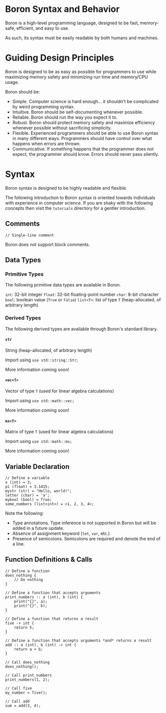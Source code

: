 # Boron Syntax and Behavior

Boron is a high-level programming language, designed to be fast, memory-safe, efficient, and easy to use.

As such, its syntax must be easily readable by both humans and machines.

# Guiding Design Principles

Boron is designed to be as easy as possible for programmers to use while maximizing memory safety and minimizing run time and memory/CPU usage.

Boron should be:
- Simple.  Computer science is hard enough... it shouldn't be complicated by weird programming syntax.
- Intuitive.  Boron should be self-documenting whenever possible.
- Reliable.  Boron should run the way you expect it to.
- Robust.  Boron should protect memory safety and maximize efficiency whenever possible without sacrificing simplicity.
- Flexible.  Experienced programmers should be able to use Boron syntax in many different ways.  Programmers should have control over what happens when errors are thrown.
- Communicative.  If something happens that the programmer does not expect, the programmer should know.  Errors should never pass silently.

# Syntax

Boron syntax is designed to be highly readable and flexible.

The following introduction to Boron syntax is oriented towards individuals with experience in computer science.  If you are shaky with the following concepts then visit the `tutorials` directory for a gentler introduction.

## Comments

```
// Single-line comment
```

Boron does not support block comments.

## Data Types

### Primitive Types

The following primitive data types are available in Boron.

`int`: 32-bit integer
`float`: 32-bit floating-point number
`char`: 8-bit character
`bool`: boolean value (`True` or `False`)
`list<T>`: list of type `T` (heap-allocated, of arbitrary length)

### Derived Types

The following derived types are available through Boron's standard library.

#### `str`

String (heap-allocated, of arbitrary length)

Import using `use std::string::Str`;

More information coming soon!

#### `vec<T>`

Vector of type `T` (used for linear algebra calculations)

Import using `use std::math::vec;`

More information coming soon!

#### `mx<T>`

Matrix of type `T` (used for linear algebra calculations)

Import using `use std::math::mx;`

More information coming soon!

## Variable Declaration

```
// Define a variable
x (int) = 3;
pi (float) = 3.1415;
mystr (str) = "Hello, world!";
letter (char) = 'a';
mybool (bool) = True;
some_numbers (list<int>) = <1, 2, 3, 4>;
```

Note the following:
- Type annotations.  Type inference is not supported in Boron but will be added in a future update.
- Absence of assignment keyword (`let`, `var`, etc.)
- Presence of semicolons.  Semicolons are required and denote the end of a line.

## Function Definitions & Calls

```
// Define a function
does_nothing {
    // Do nothing
}

// Define a function that accepts arguments
print_numbers :: a (int), b (int) {
    print("{}", a);
    print("{}", b);
}

// Define a function that returns a result
five -> int {
    return 5;
}

// Define a function that accepts arguments *and* returns a result
add :: a (int), b (int) -> int {
    return a + b;
}

// Call does_nothing
does_nothing();

// Call print_numbers
print_numbers(1, 2);

// Call five
my_number = five();

// Call add
sum = add(3, 4);
```